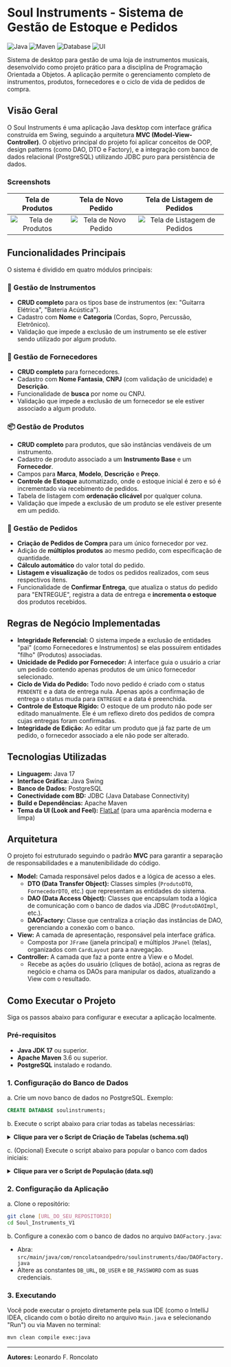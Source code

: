 # Soul Instruments - Sistema de Gestão de Estoque e Pedidos

![Java](https://img.shields.io/badge/Java-17-blue)
![Maven](https://img.shields.io/badge/Build-Maven-red)
![Database](https://img.shields.io/badge/Database-PostgreSQL-blue)
![UI](https://img.shields.io/badge/UI-Java%20Swing-orange)

Sistema de desktop para gestão de uma loja de instrumentos musicais, desenvolvido como projeto prático para a disciplina de Programação Orientada a Objetos. A aplicação permite o gerenciamento completo de instrumentos, produtos, fornecedores e o ciclo de vida de pedidos de compra.

## Visão Geral

O Soul Instruments é uma aplicação Java desktop com interface gráfica construída em Swing, seguindo a arquitetura **MVC (Model-View-Controller)**. O objetivo principal do projeto foi aplicar conceitos de OOP, design patterns (como DAO, DTO e Factory), e a integração com banco de dados relacional (PostgreSQL) utilizando JDBC puro para persistência de dados.

### Screenshots

| Tela de Produtos | Tela de Novo Pedido | Tela de Listagem de Pedidos |
| :---: | :---: | :---: |
| ![Tela de Produtos](https://github.com/user-attachments/assets/93c1d67a-7ebb-4406-be64-cabc906d35c3) | ![Tela de Novo Pedido](https://github.com/user-attachments/assets/b50d34a3-007f-46f3-bc01-8b3625af2d20) | ![Tela de Listagem de Pedidos](https://github.com/user-attachments/assets/128d66de-97f1-4425-a71f-1e5781ece08f) |

## Funcionalidades Principais

O sistema é dividido em quatro módulos principais:

### 🎸 Gestão de Instrumentos
- **CRUD completo** para os tipos base de instrumentos (ex: "Guitarra Elétrica", "Bateria Acústica").
- Cadastro com **Nome** e **Categoria** (Cordas, Sopro, Percussão, Eletrônico).
- Validação que impede a exclusão de um instrumento se ele estiver sendo utilizado por algum produto.

### 🚚 Gestão de Fornecedores
- **CRUD completo** para fornecedores.
- Cadastro com **Nome Fantasia**, **CNPJ** (com validação de unicidade) e **Descrição**.
- Funcionalidade de **busca** por nome ou CNPJ.
- Validação que impede a exclusão de um fornecedor se ele estiver associado a algum produto.

### 📦 Gestão de Produtos
- **CRUD completo** para produtos, que são instâncias vendáveis de um instrumento.
- Cadastro de produto associado a um **Instrumento Base** e um **Fornecedor**.
- Campos para **Marca**, **Modelo**, **Descrição** e **Preço**.
- **Controle de Estoque** automatizado, onde o estoque inicial é zero e só é incrementado via recebimento de pedidos.
- Tabela de listagem com **ordenação clicável** por qualquer coluna.
- Validação que impede a exclusão de um produto se ele estiver presente em um pedido.

### 📝 Gestão de Pedidos
- **Criação de Pedidos de Compra** para um único fornecedor por vez.
- Adição de **múltiplos produtos** ao mesmo pedido, com especificação de quantidade.
- **Cálculo automático** do valor total do pedido.
- **Listagem e visualização** de todos os pedidos realizados, com seus respectivos itens.
- Funcionalidade de **Confirmar Entrega**, que atualiza o status do pedido para "ENTREGUE", registra a data de entrega e **incrementa o estoque** dos produtos recebidos.

## Regras de Negócio Implementadas

- **Integridade Referencial:** O sistema impede a exclusão de entidades "pai" (como Fornecedores e Instrumentos) se elas possuírem entidades "filho" (Produtos) associadas.
- **Unicidade de Pedido por Fornecedor:** A interface guia o usuário a criar um pedido contendo apenas produtos de um único fornecedor selecionado.
- **Ciclo de Vida do Pedido:** Todo novo pedido é criado com o status `PENDENTE` e a data de entrega nula. Apenas após a confirmação de entrega o status muda para `ENTREGUE` e a data é preenchida.
- **Controle de Estoque Rígido:** O estoque de um produto não pode ser editado manualmente. Ele é um reflexo direto dos pedidos de compra cujas entregas foram confirmadas.
- **Integridade de Edição:** Ao editar um produto que já faz parte de um pedido, o fornecedor associado a ele não pode ser alterado.

## Tecnologias Utilizadas

- **Linguagem:** Java 17
- **Interface Gráfica:** Java Swing
- **Banco de Dados:** PostgreSQL
- **Conectividade com BD:** JDBC (Java Database Connectivity)
- **Build e Dependências:** Apache Maven
- **Tema da UI (Look and Feel):** [FlatLaf](https://www.formdev.com/flatlaf/) (para uma aparência moderna e limpa)

## Arquitetura

O projeto foi estruturado seguindo o padrão **MVC** para garantir a separação de responsabilidades e a manutenibilidade do código.

- **Model:** Camada responsável pelos dados e a lógica de acesso a eles.
  - **DTO (Data Transfer Object):** Classes simples (`ProdutoDTO`, `FornecedorDTO`, etc.) que representam as entidades do sistema.
  - **DAO (Data Access Object):** Classes que encapsulam toda a lógica de comunicação com o banco de dados via JDBC (`ProdutoDAOImpl`, etc.).
  - **DAOFactory:** Classe que centraliza a criação das instâncias de DAO, gerenciando a conexão com o banco.
- **View:** A camada de apresentação, responsável pela interface gráfica.
  - Composta por `JFrame` (janela principal) e múltiplos `JPanel` (telas), organizados com `CardLayout` para a navegação.
- **Controller:** A camada que faz a ponte entre a View e o Model.
  - Recebe as ações do usuário (cliques de botão), aciona as regras de negócio e chama os DAOs para manipular os dados, atualizando a View com o resultado.

## Como Executar o Projeto

Siga os passos abaixo para configurar e executar a aplicação localmente.

### Pré-requisitos
- **Java JDK 17** ou superior.
- **Apache Maven** 3.6 ou superior.
- **PostgreSQL** instalado e rodando.

### 1. Configuração do Banco de Dados

a. Crie um novo banco de dados no PostgreSQL. Exemplo:
```sql
CREATE DATABASE soulinstruments;
```

b. Execute o script abaixo para criar todas as tabelas necessárias:

<details>
<summary><strong>Clique para ver o Script de Criação de Tabelas (schema.sql)</strong></summary>

```sql
-- Limpa o banco para um novo começo (cuidado em produção!)
TRUNCATE TABLE fornecedor, instrumento, produto, pedido, itempedido RESTART IDENTITY CASCADE;

-- Criação das Tabelas
CREATE TABLE instrumento (
    idinstrumento SERIAL PRIMARY KEY,
    nome VARCHAR(50) NOT NULL UNIQUE,
    categoria VARCHAR(20) NOT NULL
);

CREATE TABLE fornecedor (
    idfornecedor SERIAL PRIMARY KEY,
    nomefornecedor VARCHAR(60) NOT NULL,
    cnpj VARCHAR(20) NOT NULL UNIQUE,
    descricao VARCHAR(255)
);

CREATE TABLE produto (
    idproduto SERIAL PRIMARY KEY,
    marca VARCHAR(30) NOT NULL,
    modelo VARCHAR(30),
    descricao VARCHAR(255),
    preco DECIMAL(10, 2) NOT NULL,
    quantidadeestoque INT NOT NULL,
    idinstrumento INT NOT NULL,
    idfornecedor INT NOT NULL,
    FOREIGN KEY (idinstrumento) REFERENCES instrumento(idinstrumento),
    FOREIGN KEY (idfornecedor) REFERENCES fornecedor(idfornecedor)
);

CREATE TABLE pedido (
    idpedido SERIAL PRIMARY KEY,
    datapedido DATE NOT NULL,
    dataentrega DATE,
    valortotal DECIMAL(10, 2),
    idfornecedor INT NOT NULL,
    status VARCHAR(20) NOT NULL DEFAULT 'PENDENTE',
    FOREIGN KEY (idfornecedor) REFERENCES fornecedor(idfornecedor)
);

CREATE TABLE itempedido (
    iditempedido SERIAL PRIMARY KEY,
    quantidade INT NOT NULL,
    valorunitario DECIMAL(10, 2) NOT NULL,
    valortotal DECIMAL(10, 2) NOT NULL,
    idproduto INT NOT NULL,
    idpedido INT NOT NULL,
    FOREIGN KEY (idproduto) REFERENCES produto(idproduto),
    FOREIGN KEY (idpedido) REFERENCES pedido(idpedido) ON DELETE CASCADE
);
```
</details>

c. (Opcional) Execute o script abaixo para popular o banco com dados iniciais:

<details>
<summary><strong>Clique para ver o Script de População (data.sql)</strong></summary>

```sql
-- Inserindo Fornecedores
INSERT INTO fornecedor (nomefornecedor, cnpj, descricao) VALUES
('Fender Musical Instruments', '11.222.333/0001-44', 'Fornecedor oficial de guitarras e baixos Fender e Squier.'),
('Gibson Brands, Inc.', '55.666.777/0001-88', 'Fornecedor de guitarras Gibson, Epiphone e baixos.'),
('Yamaha Musical', '99.888.777/0001-66', 'Instrumentos musicais diversos, de teclados a baterias.'),
('Roland Corporation', '22.333.444/0001-55', 'Especialista em instrumentos eletrônicos, sintetizadores e baterias eletrônicas.');

-- Inserindo Instrumentos base
INSERT INTO instrumento (nome, categoria) VALUES
('Guitarra Elétrica', 'cordas'),
('Baixo Elétrico', 'cordas'),
('Violão Acústico', 'cordas'),
('Bateria Acústica', 'percussao'),
('Teclado Arranjador', 'eletronico'),
('Sintetizador', 'eletronico');

-- Inserindo Produtos (IDs assumem que as inserções anteriores geraram IDs de 1 em diante)
INSERT INTO produto (marca, modelo, descricao, preco, quantidadeestoque, idinstrumento, idfornecedor) VALUES
('Fender', 'Player Stratocaster', 'Corpo em amieiro, braço em maple, trio de captadores single-coil.', 4500.00, 10, 1, 1),
('Fender', 'American Professional II Telecaster', 'O padrão da indústria para guitarras versáteis. Cor Butterscotch Blonde.', 11500.00, 5, 1, 1),
('Fender', 'Player Jazz Bass', 'Baixo de 4 cordas, versátil e confortável. Acabamento 3-Color Sunburst.', 4800.00, 8, 2, 1),
('Gibson', 'Les Paul Standard 60s', 'Corpo em mogno, tampo em maple, captadores BurstBucker. Cor Iced Tea.', 17000.00, 3, 1, 2),
('Gibson', 'SG Standard', 'Corpo leve em mogno, braço fino e acesso fácil às casas superiores. Cor Cherry Red.', 9800.00, 4, 1, 2),
('Gibson', 'Hummingbird', 'Violão eletro-acústico icônico com timbre rico e quente.', 22000.00, 2, 3, 2),
('Yamaha', 'PSR-E373', 'Teclado arranjador portátil com 61 teclas sensitivas e vasta biblioteca de sons.', 1800.00, 15, 5, 3),
('Yamaha', 'Stage Custom Birch', 'Kit de bateria acústica em madeira Birch. Som focado e profissional. Bumbo de 22".', 5500.00, 6, 4, 3),
('Roland', 'Juno-DS61', 'Sintetizador de 61 teclas com sons profissionais, performance aprimorada e operação a pilhas.', 5200.00, 7, 6, 4);
```
</details>

### 2. Configuração da Aplicação

a. Clone o repositório:
```bash
git clone [URL_DO_SEU_REPOSITORIO]
cd Soul_Instruments_V1
```

b. Configure a conexão com o banco de dados no arquivo `DAOFactory.java`:
   - Abra: `src/main/java/com/roncolatoandpedro/soulinstruments/dao/DAOFactory.java`
   - Altere as constantes `DB_URL`, `DB_USER` e `DB_PASSWORD` com as suas credenciais.

### 3. Executando

Você pode executar o projeto diretamente pela sua IDE (como o IntelliJ IDEA, clicando com o botão direito no arquivo `Main.java` e selecionando "Run") ou via Maven no terminal:

```bash
mvn clean compile exec:java
```

---
**Autores:** Leonardo F. Roncolato
